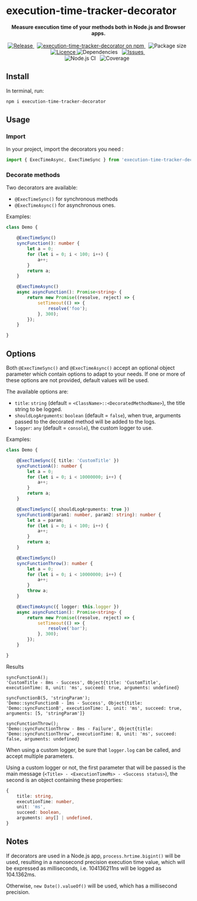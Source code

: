 # execution-time-tracker-decorator

<p style="text-align: center;">
	<b>Measure execution time of your methods both in Node.js and Browser apps.</b>
	<br/>
	<br/>
	<a href="https://github.com/JasonMejane/execution-time-tracker-decorator">
		<img src="https://img.shields.io/github/v/release/JasonMejane/execution-time-tracker-decorator" alt="Release" />
	</a>&nbsp;
	<a href="https://www.npmjs.com/execution-time-tracker-decorator">
    	<img src="https://img.shields.io/npm/v/execution-time-tracker-decorator.svg?logo=npm&logoColor=fff&label=NPM+package&color=limegreen" alt="execution-time-tracker-decorator on npm" />
	</a>&nbsp;
	<span>
		<img src="https://img.shields.io/bundlephobia/min/execution-time-tracker-decorator" alt="Package size" />
	</span>&nbsp;
	<a href="https://github.com/JasonMejane/execution-time-tracker-decorator/blob/master/LICENSE">
		<img src="https://img.shields.io/github/license/JasonMejane/execution-time-tracker-decorator" alt="Licence" />
	</a>
	<span>
		<img src="https://img.shields.io/badge/dependencies-0-success" alt="Dependencies" />
	</span>&nbsp;
	<a href="https://github.com/JasonMejane/execution-time-tracker-decorator/issues">
		<img src="https://img.shields.io/github/issues/JasonMejane/execution-time-tracker-decorator" alt="Issues" />
	</a>&nbsp;
	<br/>
	<span>
		<img src="https://github.com/JasonMejane/execution-time-tracker-decorator/actions/workflows/nodejs_ci_master.yml/badge.svg" alt="Node.js CI" />
	</span>&nbsp;
	<span>
		<img src="https://img.shields.io/badge/coverage-93%25-success" alt="Coverage" />
	</span>&nbsp;
</p>

## Install

In terminal, run:
```sh
npm i execution-time-tracker-decorator
```

## Usage

### Import

In your project, import the decorators you need :
```typescript
import { ExecTimeAsync, ExecTimeSync } from 'execution-time-tracker-decorator';
```

### Decorate methods

Two decorators are available:
- `@ExecTimeSync()` for synchronous methods
- `@ExecTimeAsync()` for asynchronous ones.

Examples:
```typescript
class Demo {

    @ExecTimeSync()
	syncFunction(): number {
		let a = 0;
		for (let i = 0; i < 100; i++) {
			a++;
		}
		return a;
	}

    @ExecTimeAsync()
    async asyncFunction(): Promise<string> {
		return new Promise((resolve, reject) => {
			setTimeout(() => {
				resolve('foo');
			}, 300);
		});
	}

}
```


## Options

Both `@ExecTimeSync()` and `@ExecTimeAsync()` accept an optional object parameter which contain options to adapt to your needs. If one or more of these options are not provided, default values will be used.

The available options are:
- `title`: `string` (default = `<ClassName>::<DecoratedMethodName>`), the title string to be logged.
- `shouldLogArguments`: `boolean` (default = `false`), when true, arguments passed to the decorated method will be added to the logs.
- `logger`: `any` (default = `console`), the custom logger to use.

Examples:
```typescript
class Demo {

    @ExecTimeSync({ title: 'CustomTitle' })
	syncFunctionA(): number {
		let a = 0;
		for (let i = 0; i < 10000000; i++) {
			a++;
		}
		return a;
	}

    @ExecTimeSync({ shouldLogArguments: true })
	syncFunctionB(param1: number, param2: string): number {
		let a = param;
		for (let i = 0; i < 100; i++) {
			a++;
		}
		return a;
	}

    @ExecTimeSync()
	syncFunctionThrow(): number {
		let a = 0;
		for (let i = 0; i < 10000000; i++) {
			a++;
		}
		throw a;
	}

    @ExecTimeAsync({ logger: this.logger })
	async asyncFunction(): Promise<string> {
		return new Promise((resolve, reject) => {
			setTimeout(() => {
				resolve('bar');
			}, 300);
		});
	}

}
```

Results
```console
syncFunctionA();
'CustomTitle - 8ms - Success', Object{title: 'CustomTitle', executionTime: 8, unit: 'ms', succeed: true, arguments: undefined}

syncFunctionB(5, 'stringParam');
'Demo::syncFunctionB - 1ms - Success', Object{title: 'Demo::syncFunctionB', executionTime: 1, unit: 'ms', succeed: true, arguments: [5, 'stringParam']}

syncFunctionThrow();
'Demo::syncFunctionThrow - 8ms - Failure', Object{title: 'Demo::syncFunctionThrow', executionTime: 8, unit: 'ms', succeed: false, arguments: undefined}
```

When using a custom logger, be sure that `logger.log` can be called, and accept multiple parameters.

Using a custom logger or not, the first parameter that will be passed is the main message (`<Title> - <ExecutionTimeMs> - <Success status>`), the second is an object containing these properties:
```typescript
{
	title: string,
	executionTime: number,
	unit: 'ms',
	succeed: boolean,
	arguments: any[] | undefined,
}
```

## Notes

If decorators are used in a Node.js app, `process.hrtime.bigint()` will be used, resulting in a nanosecond precision execution time value, which will be expressed as milliseconds, i.e. 104136211ns will be logged as 104.1362ms.

Otherwise, `new Date().valueOf()` will be used, which has a millisecond precision.
